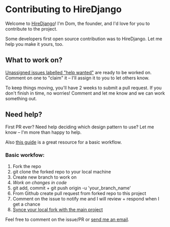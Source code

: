 # Contributing to HireDjango

Welcome to [HireDjango](https://hiredjango.io)! I'm Dom, the founder, and I'd love for you to contribute to the project.

Some developers first open source contribution was to HireDjango. Let me help you make it yours, too.

## What to work on?

[Unassigned issues labelled "help wanted"](https://github.com/vacchiano/HireDjango/issues) are ready to be worked on. Comment on one to "claim" it – I'll assign it to you to let others know.

To keep things moving, you'll have 2 weeks to submit a pull request. If you don't finish in time, no worries! Comment and let me know and we can work something out.

## Need help?

First PR ever? Need help deciding which design pattern to use? Let me know – I'm more than happy to help.

Also [this guide](https://mattstauffer.com/blog/how-to-contribute-to-an-open-source-github-project-using-your-own-fork/) is a great resource for a basic workflow.

### Basic workfow:

1. Fork the repo
2. git clone the forked repo to your local machine
3. Create new branch to work on
4. *Work on changes in code*
5. git add, commit + git push origin -u 'your_branch_name'
6. From Github create pull request from forked repo to this project
7. Comment on the issue to notify me and I will review + respond when I get a chance
8. [Synce your local fork with the main project](https://www.geeksforgeeks.org/sync-your-fork-with-master-in-github/)

Feel free to comment on the issue/PR or [send me an email](mailto:djvacchiano@gmail.com).